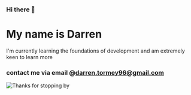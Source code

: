 ### Hi there 👋
# My name is Darren  
  I'm currently learning the foundations of development and am extremely keen to learn more  
### contact me via email @darren.tormey96@gmail.com  
![Thanks for stopping by](https://i.kym-cdn.com/photos/images/newsfeed/001/878/329/dfa.jpg) 
<!--
**DarrenJT/DarrenJT** is a ✨ _special_ ✨ repository because its `README.md` (this file) appears on your GitHub profile.

Here are some ideas to get you started:

- 🔭 I’m currently working on ...
- 🌱 I’m currently learning ...
- 👯 I’m looking to collaborate on ...
- 🤔 I’m looking for help with ...
- 💬 Ask me about ...
- 📫 How to reach me: ...
- 😄 Pronouns: ...
- ⚡ Fun fact: ...
-->
